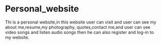 # Personal_website
  Thi is a personal website,in this website user can visit and  user can see my about me,resume,my photography, quotes,contact me,and user can see video songs and listen audio songs then he can also register and log-in to my website.
